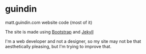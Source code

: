 guindin
=======

matt.guindin.com website code (most of it)

The site is made using [Bootstrap](http://getbootstrap.com) and
[Jekyll](http://jekyllrb.com)

I'm a web developer and not a designer, so my site may not be that
aesthetically pleasing, but I'm trying to improve that.

